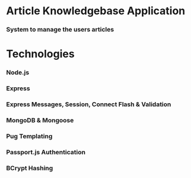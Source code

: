 # Article Knowledgebase Application
### System to manage the users articles 

# Technologies
### Node.js
### Express
### Express Messages, Session, Connect Flash & Validation
### MongoDB & Mongoose
### Pug Templating
### Passport.js Authentication
### BCrypt Hashing
